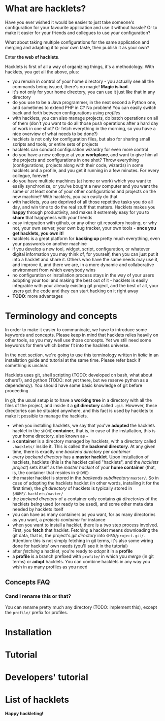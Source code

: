 # What are hacklets?

Have you ever wished it would be easier to just take someone's configuration
for your favourite application and use it without hassle? Or to make it easier
for your friends and collegues to use your configuration?

What about taking multiple configurations for the same application and merging
and adapting it to your own taste, then publish it as your own?

Enter **the web of hacklets**.

Hacklets is first of all a way of organizing things, it's a methodology. With
hacklets, you get all the above, plus:

* you remain in control of your home directory - you actually see all the
  commands being issued, there's no magic! **Magic is bad**.
* it's not only for your home directory, you can use it just like that in any
  directory
* do you use to be a Java programmer, in the next second a Python one, and
  sometimes to extend PHP in C? No problem! You can easily switch back and
  forth between configurations using *profiles*
* with hacklets, you can also manage projects, do batch operations on all of
  them (don't you want to do all those push operations after a hard day of work
  in one shot? Or fetch everything in the morning, so you have a nice overview
  of what needs to be done?)
* hacklets is not only for configuration files, but also for sharing small
  scripts and tools, or entire sets of projects
* hacklets can conduct configuration wizardry for even more control
* do you have a new collegue at your **workplace**, and want to give him all
  the projects and configurations in one shot? Throw everything
  (configurations, projects along with their code, wizards) in some hacklets
  and a profile, and you get it running in a few minutes. For every collegue,
  forever!
* do you have multiple machines (at home or work) which you want to easily
  synchronize, or you've bought a new computer and you want the same or at
  least some of your other configurations and projects on the new machine? With
  hacklets, you can easily do that
* with hacklets, you are deprived of all those repetitive tasks you do all day,
  and win time to do the real stuff that matters. Hacklets makes you **happy**
  through productivity, and makes it extremely easy for you to **share** that
  happyness with your friends
* easy integration with github, or any other git repository hosting, or why
  not, your own server, your own bug tracker, your own tools - **once you get
  hacklets, you own it!**
* hacklets is a great platform for **backing up** pretty much everything, even
  your passwords on another machine
* if you develop a new tool, widget, script, configuration, or whatever digital
  information you may think of, for yourself, then you can just put it into
  a hacklet and share it. Others who have the same needs may use it, and
  improve it, and there we are, in a more dynamic and collaborative environment
  from which everybody wins
* no configuration or installation process stays in the way of your users
  adopting your tool and making the best out of it - hacklets is easily
  integrable with your already existing git project, and the best of all, your
  users get the code and they can start hacking on it right away
* **TODO**: more advantages

# Terminology and concepts

In order to make it easier to communicate, we have to introduce some keywords
and concepts. Please keep in mind that hacklets relies heavily on other tools,
so you may well use those concepts. Yet we still need some keywords for them
which better fit into the hacklets universe.

In the next section, we're going to use this terminology written in *italic* in
an installation guide and tutorial at the same time. Please refer back if
something is unclear.

Hacklets uses git, shell scripting (TODO: developed on bash, what about
others?), and python (TODO: not yet there, but we reserve python as
a dependency). You should have some basic knowledge of git before proceeding.

In git, the usual setup is to have a **working tree** in a directory with all
the files of the project, and inside it a **git directory** called `.git`.
However, these directories can be situated anywhere, and this fact is used by
hacklets to make it possible to manage the hacklets.

* when you installing hacklets, we say that you've **adopted** the hacklets
  hacklet in the `$HOME` **container**, that is, in case of the installation,
  this is your home directory, also known as `~`
* a **container** is a directory managed by hacklets, with a directory called
  `.hacklets/` inside it. This is called the **backend directory**. At any
  given time, there is exactly one *backend directory* per *container*
* every *backend directory* has a **master hacklet**. Upon installation of
  hacklets, hacklets (this is the hacklet called "hacklets", and the *hacklets
  project*) sets itself as the *master hacklet* of your **home container** (that,
  is, the container that resides in `$HOME`)
* the master hacklet is stored in the *backends subdirectory* `master/`. So in
  case of adopting the hacklets hacklet (in other words, installing it for the
  first time), the *git directory* of hacklets is typically stored in
  `$HOME/.hacklets/master/`
* the *backend directory* of a container only contains *git directories* of the
  hacklets being used (or ready to be used), and some other meta data needed by
  hacklets itself
* you can have as many containers as you want, for as many directories as you
  want, a *projects container* for instance
* when you want to install a hacklet, there is a two step process involved.
  First, you **fetch** that hacklet. Fetching a hacklet means downloading the
  git data, that is, the project's *git directory* into `$HBD/project.git/`.
  Attention: this is not simply fetching in git terms, it's also some wiring
  done for hacklets' own needs (you'll see it in the tutorial)
* after *fetching* a hacklet, you're ready to *adopt* it in a **profile**
* a **profile** is a branch prefixed with `profile/` in which you *merge* (in git
  terms) or **adopt** hacklets. You can combine hacklets in any way you wish in
  as many profiles as you need

## Concepts FAQ

### Cand I rename this or that?
You can rename pretty much any directory (TODO: implement this), except the
`profile/` prefix for profiles.

# Installation

# Tutorial

# Developers' tutorial

# List of hacklets

**Happy hackleting!**
